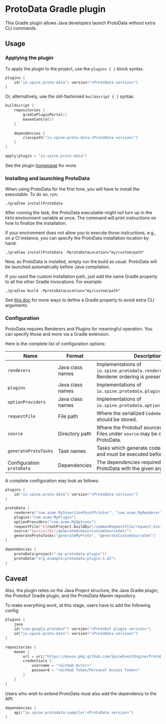 # ProtoData Gradle plugin

This Gradle plugin allows Java developers launch ProtoData without extra CLI commands.

## Usage

### Applying the plugin

To apply the plugin to the project, use the `plugins { }` block syntax.

```kotlin
plugins {
    id("io.spine.proto-data") version("<ProtoData version>")
}
```

Or, alternatively, use the old-fashioned `buildscript { }` syntax.

```kotlin
buildscript {
    repositories {
        gradlePluginPortal()
        mavenCentral()
    }
    
    dependencies {
        classpath("io.spine:proto-data:<ProtoData version>")
    }
}

apply(plugin = "io.spine.proto-data")
```

See the plugin [homepage](https://plugins.gradle.org/plugin/io.spine.proto-data) for more.

### Installing and launching ProtoData

When using ProtoData for the first time, you will have to install the executable.
To do so, run:
```
./gradlew installProtoData
```
After running the task, the ProtoData executable might not turn up in the `PATH` environment
variable at once. The command will print instructions on how to finalize the installation.

If your environment does not allow you to execute those instructions, e.g., on a CI instance, you
can specify the ProtoData installation location by hand:
```
./gradlew installProtoData -PprotoDataLocation="my/custom/path"
```

Now, as ProtoData is installed, simply run the build as usual. ProtoData will be launched
automatically before Java compilation.

If you used the custom installation path, just add the same Gradle property to all the other Gradle
invocations. For example:
```
./gradlew build -PprotoDataLocation="my/custom/path"
```

See [this doc](https://docs.gradle.org/current/userguide/build_environment.html#sec:gradle_configuration_properties)
for more ways to define a Gradle property to avoid extra CLI arguments.

### Configuration

ProtoData requires Renderers and Plugins for meaningful operation. You can specify those and more
via a Gradle extension.

Here is the complete list of configuration options:

Name | Format | Description | Default value
--- | --- | --- | ---
`renderers` | Java class names | Implementations of `io.spine.protodata.renderer.Renderer`. Renderer ordering is preserved. | N/A
`plugins` | Java class names | Implementations of `io.spine.protodata.plugin.Plugin`. | N/A
`optionProviders` | Java class names | Implementations of `io.spine.protodata.option.OptionProvider`. | N/A
`requestFile` | File path | Where the serialized `CodeGeneratorRequest` should be stored. | A file under the `build` dir.
`source` | Directory path | Where the Protobuf sources are located. Files under `source` may be overridden by ProtoData. | `"$projectDir/generated/main/java"`
`generateProtoTasks` | Task names | Tasks which generate code from Protobuf and must be executed before ProtoData. | `"generateProto"`
Configuration `protoData` | Dependencies | The dependencies required to launch ProtoData with the given args. | N/A

A complete configuration may look as follows:
```kotlin
plugins {
    id("io.spine.proto-data") version("<ProtoData version>")
}

protoData {
    renderers("com.acme.MyInsertionPointPrinter", "com.acme.MyRenderer", "org.example.Renderer")
    plugins("com.acme.MyPlugin")
    optionProviders("com.acme.MyOptions")
    requestFile("${rootProject.buildDir}/commonRequestFile/request.bin")
    source("$projectDir/generated/main/customSourceSet/")
    generateProtoTasks("generateMyProto", "generateCustomSourceSet")
}

dependencies {
    protoData(project(":my-protodata-plugin"))
    protoData("org.example:protodata-plugin:1.42")
}

```

## Caveat

Also, the plugin relies on the Java Project structure, the Java Gradle plugin, the Protobuf Gradle
plugin, and the ProtoData Maven repository.

To make everything work, at this stage, users have to add the following config:

```kotlin
plugins {
    java
    id("com.google.protobuf") version("<Protobuf plugin version>")
    id("io.spine.proto-data") version("<ProtoData version>")
}

repositories {
    maven {
        url = uri("https://maven.pkg.github.com/SpineEventEngine/ProtoData")
        credentials {
            username = "<GitHub Actor>"
            password = "<GitHub Token/Personal Access Token>"
        }
    }
}
```

Users who wish to extend ProtoData must also add the dependency to the API:
```kotlin
dependencies {
    api("io.spine.protodata:compiler:<ProtoData version>")
}
```
